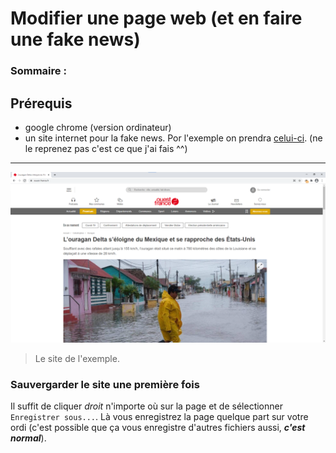 # Modifier une page web (et en faire une fake news)

### Sommaire :

## Prérequis

* google chrome (version ordinateur)
* un site internet pour la fake news. Por l'exemple on prendra [celui-ci](https://www.ouest-france.fr/catastrophes/ouragan/l-ouragan-delta-s-eloigne-du-mexique-et-se-rapproche-des-etats-unis-7006129). (ne le reprenez pas c'est ce que j'ai fais ^^)

---

![image 1](./delta-1.png)

> Le site de l'exemple.

### Sauvergarder le site une première fois

Il suffit de cliquer *droit* n'importe où sur la page et de sélectionner `Enregistrer sous...`. Là vous enregistrez la page quelque part sur votre ordi (c'est possible que ça vous enregistre d'autres fichiers aussi, ___c'est normal___).
